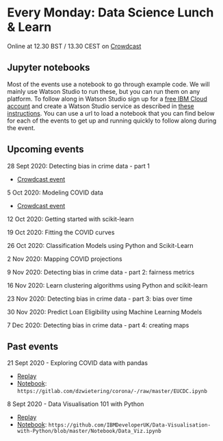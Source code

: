 # Every Monday: Data Science Lunch & Learn

Online at 12.30 BST / 13.30 CEST on [Crowdcast](https://www.crowdcast.io/ibmdevelopereurope)

## Jupyter notebooks

Most of the events use a notebook to go through example code. We will mainly use Watson Studio to run these, but you can run them on any platform. To follow along in Watson Studio sign up for a [free IBM Cloud account](http://ibm.biz/crowdcast_289) and create a Watson Studio service as described in [these instructions](https://github.com/IBMDeveloperUK/data-science-lunch-and-learn/blob/master/watson-studio-instructions.md). You can use a url to load a notebook that you can find below for each of the events to get up and running quickly to follow along during the event. 

## Upcoming events

28 Sept 2020: Detecting bias in crime data - part 1 
* [Crowdcast event](https://www.crowdcast.io/e/data-science-lunch-and)

5 Oct 2020: Modeling COVID data 
* [Crowdcast event](https://www.crowdcast.io/e/data-science-lunch-and-2)

12 Oct 2020: Getting started with scikit-learn

19 Oct 2020: Fitting the COVID curves

26 Oct 2020: Classification Models using Python and Scikit-Learn 

2 Nov 2020: Mapping COVID projections

9 Nov 2020: Detecting bias in crime data - part 2: fairness metrics

16 Nov 2020: Learn clustering algorithms using Python and scikit-learn

23 Nov 2020: Detecting bias in crime data - part 3: bias over time

30 Nov 2020: Predict Loan Eligibility using Machine Learning Models

7 Dec 2020: Detecting bias in crime data - part 4: creating maps

## Past events


21 Sept 2020 - Exploring COVID data with pandas
* [Replay](https://www.crowdcast.io/e/data-science-lunchlearn-COVID)
* [Notebook](https://gitlab.com/dzwietering/corona/-/blob/master/EUCDC.ipynb): `https://gitlab.com/dzwietering/corona/-/raw/master/EUCDC.ipynb`

8 Sept 2020 - Data Visualisation 101 with Python 
* [Replay](https://www.crowdcast.io/e/data-visualisation-101)
* [Notebook](https://github.com/IBMDeveloperUK/Data-Visualisation-with-Python/blob/master/Notebook/Data_Viz.ipynb): `https://github.com/IBMDeveloperUK/Data-Visualisation-with-Python/blob/master/Notebook/Data_Viz.ipynb`

